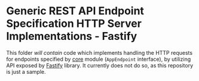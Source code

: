 # Generic REST API Endpoint Specification HTTP Server Implementations - Fastify
This folder *will contain* code which implements handling the HTTP requests for endpoints specified by [core](../core/core) module (`AppEndpoint` interface), by utilizing API exposed by [Fastify](https://www.fastify.io) library.
It currently does not do so, as this repository is just a sample.
